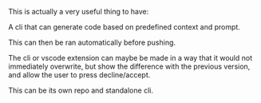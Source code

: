 This is actually a very useful thing to have:

A cli that can generate code based on predefined context and prompt.

This can then be ran automatically before pushing.

The cli or vscode extension can maybe be made in a way that it would not immediately overwrite, but show the difference with the previous version, and allow the user to press decline/accept.

This can be its own repo and standalone cli.
